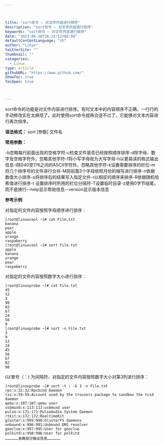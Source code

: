 ```yaml
---



title: "sort命令 – 对文件内容进行排序"
description: "sort命令 – 对文件内容进行排序"
keywords: "sort命令 – 对文件内容进行排序"
date: "2023-06-18T16:22:52+08:00"
defaultContentLanguage: "zh"
author: "Linux"
twitterSite: ""
thumbnail: ""
categories:
  - Linux
type: article
githubURL: "https://www.github.com/"
ShowToc: true
TocOpen: true



---
```


sort命令的功能是对文件内容进行排序。有时文本中的内容顺序不正确，一行行的手动修改实在太麻烦了。此时使用sort命令就再合适不过了，它能够对文本内容进行再次排序。

**语法格式：** sort [参数] 文件名

**常用参数：﻿**

-b忽略每行前面出现的空格字符-c检查文件是否已经按照顺序排序-d除字母、数字及空格字符外，忽略其他字符-f将小写字母视为大写字母-h以更易读的格式输出信息-i除040至176之间的ASCII字符外，忽略其他字符-k设置需要排序的栏位-m将几个排序号的文件进行合并-M将前面3个字母依照月份的缩写进行排序-n依据数值大小排序-o将排序后的结果写入指定文件-r以相反的顺序来排序-R依据随机哈希值进行排序-t 设置排序时所用的栏位分隔符-T设置临时目录-z使用0字节结尾， 而不是换行--help显示帮助信息--version显示版本信息

**参考示例**

对指定的文件内容按照字母顺序进行排序：

```
[root@linuxcool ~]# cat File.txt
banana
pear
apple
orange
raspaberry
[root@linuxcool ~]# sort File.txt
apple
banana
orange
pear
raspaberry
```

对指定的文件内容按照数字大小进行排序：

```
[root@linuxprobe ~]# cat File.txt
45
12
3
98
82
67
24
56
9
[root@linuxprobe ~]# sort -n File.txt
3
9
12
24
45
56
67
82
98
```

(以冒号（：) 为间隔符，对指定的文件内容按照数字大小对第3列进行排序：

```
[root@linuxprobe ~]# sort -t : -k 3 -n File.txt
rpc:x:32:32:Rpcbind Daemon
tss:x:59:59:Account used by the trousers package to sandbox the tcsd daemon
qemu:x:107:107:qemu user
usbmuxd:x:113:113:usbmuxd user
pulse:x:171:171:PulseAudio System Daemon
rtkit:x:172:172:RealtimeKit
gluster:x:995:990:GlusterFS daemons
unbound:x:996:991:Unbound DNS resolver
geoclue:x:997:995:User for geoclue
polkitd:x:998:996:User for polkitd
………………省略部分输出信息………………
```